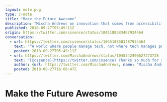 ```yaml
---
layout: note.pug
type: c-note
title: "Make the Future Awesome"
description: "Mischa Andrews on innovation that comes from accessibility."
published: 2018-09-27T05:49:11Z
origin: https://twitter.com/cssence/status/1045188583487934464
conversation:
  - url: https://twitter.com/cssence/status/1045188583487934464
    text: "“A world where people manage tech, not where tech manages people.” [@MischaAndrews](https://twitter.com/MischaAndrews) [uxdesign.cc/future-tech-accessibility-e93600e8917e](https://uxdesign.cc/future-tech-accessibility-e93600e8917e)"
    posted: 2018-09-27T05:49:11Z
  - url: https://twitter.com/MischaAndrews/status/1045342496627273728
    text: "[@cssence](https://twitter.com/cssence) Thanks so much for sharing! Let’s get excited about accessibility ✨"
    author: {url: https://twitter.com/MischaAndrews, name: "Mischa Andrews"}
    posted: 2018-09-27T16:00:47Z
---
```


# Make the Future Awesome
